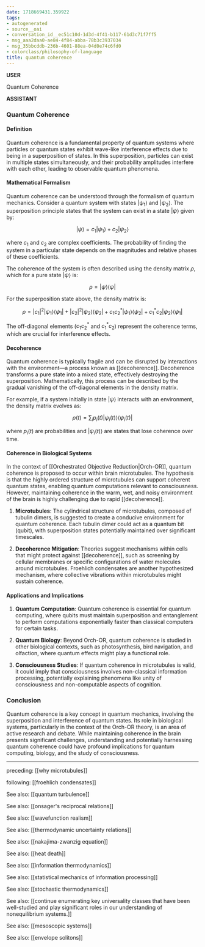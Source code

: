```yaml
---
date: 1718669431.359922
tags:
- autogenerated
- source__oai
- conversation_id__ec51c10d-1d3d-4f41-b117-61d3c71f7ff5
- msg_aaa2daa0-ae84-4f84-abba-78b3c3937034
- msg_35bbcddb-236b-4601-88ea-04d0e74c6fd0
- colorclass/philosophy-of-language
title: quantum coherence
---
```


**USER**

Quantum Coherence


**ASSISTANT**

### Quantum Coherence

#### Definition

Quantum coherence is a fundamental property of quantum systems where particles or quantum states exhibit wave-like interference effects due to being in a superposition of states. In this superposition, particles can exist in multiple states simultaneously, and their probability amplitudes interfere with each other, leading to observable quantum phenomena.

#### Mathematical Formalism

Quantum coherence can be understood through the formalism of quantum mechanics. Consider a quantum system with states $|\psi_1\rangle$ and $|\psi_2\rangle$. The superposition principle states that the system can exist in a state $|\psi\rangle$ given by:

$$ |\psi\rangle = c_1 |\psi_1\rangle + c_2 |\psi_2\rangle $$

where $c_1$ and $c_2$ are complex coefficients. The probability of finding the system in a particular state depends on the magnitudes and relative phases of these coefficients.

The coherence of the system is often described using the density matrix $\rho$, which for a pure state $|\psi\rangle$ is:

$$ \rho = |\psi\rangle \langle\psi| $$

For the superposition state above, the density matrix is:

$$ \rho = |c_1|^2 |\psi_1\rangle \langle\psi_1| + |c_2|^2 |\psi_2\rangle \langle\psi_2| + c_1 c_2^* |\psi_1\rangle \langle\psi_2| + c_1^* c_2 |\psi_2\rangle \langle\psi_1| $$

The off-diagonal elements ($c_1 c_2^*$ and $c_1^* c_2$) represent the coherence terms, which are crucial for interference effects.

#### Decoherence

Quantum coherence is typically fragile and can be disrupted by interactions with the environment—a process known as [[decoherence]]. Decoherence transforms a pure state into a mixed state, effectively destroying the superposition. Mathematically, this process can be described by the gradual vanishing of the off-diagonal elements in the density matrix.

For example, if a system initially in state $|\psi\rangle$ interacts with an environment, the density matrix evolves as:

$$ \rho(t) = \sum_i p_i(t) |\psi_i(t)\rangle \langle\psi_i(t)| $$

where $p_i(t)$ are probabilities and $|\psi_i(t)\rangle$ are states that lose coherence over time.

#### Coherence in Biological Systems

In the context of [[Orchestrated Objective Reduction|Orch-OR]], quantum coherence is proposed to occur within brain microtubules. The hypothesis is that the highly ordered structure of microtubules can support coherent quantum states, enabling quantum computations relevant to consciousness. However, maintaining coherence in the warm, wet, and noisy environment of the brain is highly challenging due to rapid [[decoherence]].

1. **Microtubules**:
   The cylindrical structure of microtubules, composed of tubulin dimers, is suggested to create a conducive environment for quantum coherence. Each tubulin dimer could act as a quantum bit (qubit), with superposition states potentially maintained over significant timescales.

2. **Decoherence Mitigation**:
   Theories suggest mechanisms within cells that might protect against [[decoherence]], such as screening by cellular membranes or specific configurations of water molecules around microtubules. Froehlich condensates are another hypothesized mechanism, where collective vibrations within microtubules might sustain coherence.

#### Applications and Implications

1. **Quantum Computation**:
   Quantum coherence is essential for quantum computing, where qubits must maintain superposition and entanglement to perform computations exponentially faster than classical computers for certain tasks.

2. **Quantum Biology**:
   Beyond Orch-OR, quantum coherence is studied in other biological contexts, such as photosynthesis, bird navigation, and olfaction, where quantum effects might play a functional role.

3. **Consciousness Studies**:
   If quantum coherence in microtubules is valid, it could imply that consciousness involves non-classical information processing, potentially explaining phenomena like unity of consciousness and non-computable aspects of cognition.

### Conclusion

Quantum coherence is a key concept in quantum mechanics, involving the superposition and interference of quantum states. Its role in biological systems, particularly in the context of the Orch-OR theory, is an area of active research and debate. While maintaining coherence in the brain presents significant challenges, understanding and potentially harnessing quantum coherence could have profound implications for quantum computing, biology, and the study of consciousness.


---

preceding: [[why microtubules]]  


following: [[froehlich condensates]]

See also: [[quantum turbulence]]


See also: [[onsager's reciprocal relations]]


See also: [[wavefunction realism]]


See also: [[thermodynamic uncertainty relations]]


See also: [[nakajima-zwanzig equation]]


See also: [[heat death]]


See also: [[information thermodynamics]]


See also: [[statistical mechanics of information processing]]


See also: [[stochastic thermodynamics]]


See also: [[continue enumerating key universality classes that have been well-studied and play significant roles in our understanding of nonequilibrium systems.]]


See also: [[mesoscopic systems]]


See also: [[envelope solitons]]